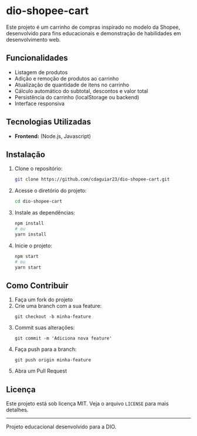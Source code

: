 # dio-shopee-cart

Este projeto é um carrinho de compras inspirado no modelo da Shopee, desenvolvido para fins educacionais e demonstração de habilidades em desenvolvimento web.

## Funcionalidades

- Listagem de produtos
- Adição e remoção de produtos ao carrinho
- Atualização de quantidade de itens no carrinho
- Cálculo automático do subtotal, descontos e valor total
- Persistência do carrinho (localStorage ou backend)
- Interface responsiva

## Tecnologias Utilizadas

- **Frontend:** (Node.js, Javascript)

## Instalação

1. Clone o repositório:
   ```bash
   git clone https://github.com/cdaguiar23/dio-shopee-cart.git
   ```
2. Acesse o diretório do projeto:
   ```bash
   cd dio-shopee-cart
   ```
3. Instale as dependências:
   ```bash
   npm install
   # ou
   yarn install
   ```
4. Inicie o projeto:
   ```bash
   npm start
   # ou
   yarn start
   ```

## Como Contribuir

1. Faça um fork do projeto
2. Crie uma branch com a sua feature:
   ```
   git checkout -b minha-feature
   ```
3. Commit suas alterações:
   ```
   git commit -m 'Adiciona nova feature'
   ```
4. Faça push para a branch:
   ```
   git push origin minha-feature
   ```
5. Abra um Pull Request

## Licença

Este projeto está sob licença MIT. Veja o arquivo `LICENSE` para mais detalhes.

---

Projeto educacional desenvolvido para a DIO.
